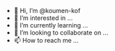 - 👋 Hi, I’m @koumen-kof
- 👀 I’m interested in ...
- 🌱 I’m currently learning ...
- 💞️ I’m looking to collaborate on ...
- 📫 How to reach me ...

<!---
koumen-kof/koumen-kof is a ✨ special ✨ repository because its `README.md` (this file) appears on your GitHub profile.
You can click the Preview link to take a look at your changes.
--->
